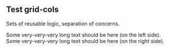 ## Test grid-cols

Sets of reusable logic, separation of concerns.

<div class="grid grid-cols-[2fr,3fr]">
  <div>
  Some very-very-very long text should be here (on the left side).
  </div>

  <div>
  Some very-very-very long text should be here (on the right side).
  </div>
</div>